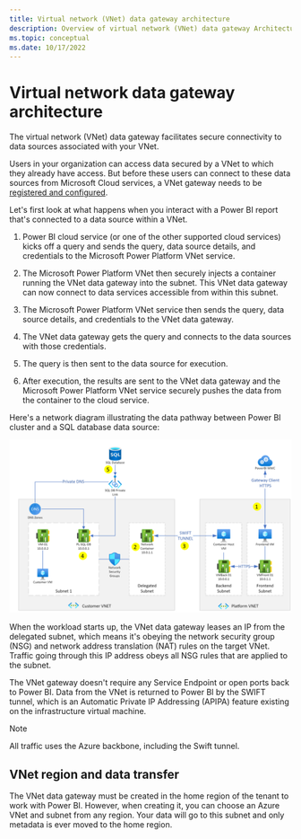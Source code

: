 ```yaml
---
title: Virtual network (VNet) data gateway architecture
description: Overview of virtual network (VNet) data gateway Architecture.
ms.topic: conceptual
ms.date: 10/17/2022
---
```


# Virtual network data gateway architecture

The virtual network (VNet) data gateway facilitates secure connectivity to data sources associated with your VNet.

Users in your organization can access data secured by a VNet to which they already have access. But before these users can connect to these data sources from Microsoft Cloud services, a VNet gateway needs to be [registered and configured](create-data-gateways.md).

Let's first look at what happens when you interact with a Power BI report that's connected to a data source within a VNet.

1. Power BI cloud service (or one of the other supported cloud services) kicks off a query and sends the query, data source details, and credentials to the Microsoft Power Platform VNet service.

2. The Microsoft Power Platform VNet then securely injects a container running the VNet data gateway into the subnet. This VNet data gateway can now connect to data services accessible from within this subnet.

3. The Microsoft Power Platform VNet service then sends the query, data source details, and credentials to the VNet data gateway.

4. The VNet data gateway gets the query and connects to the data sources with those credentials.

5. The query is then sent to the data source for execution.

6. After execution, the results are sent to the VNet data gateway and the Microsoft Power Platform VNet service securely pushes the data from the container to the cloud service.

Here's a network diagram illustrating the data pathway between Power BI cluster and a SQL database data source:

![VNet data gateway architecture.](media/vnet-architecture.png)

When the workload starts up, the VNet data gateway leases an IP from the delegated subnet, which means it's obeying the network security group (NSG) and network address translation (NAT) rules on the target VNet. Traffic going through this IP address obeys all NSG rules that are applied to the subnet.

The VNet gateway doesn't require any Service Endpoint or open ports back to Power BI. Data from the VNet is returned to Power BI by the SWIFT tunnel, which is an Automatic Private IP Addressing (APIPA) feature existing on the infrastructure virtual machine.

> [!NOTE]
> All traffic uses the Azure backbone, including the Swift tunnel.

## VNet region and data transfer
The VNet data gateway must be created in the home region of the tenant to work with Power BI. However, when creating it, you can choose an Azure VNet and subnet from any region. Your data will go to this subnet and only metadata is ever moved to the home region. 
